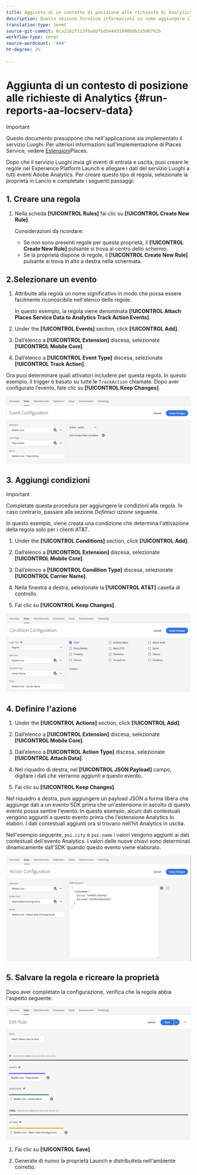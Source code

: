 ```yaml
---
title: Aggiunta di un contesto di posizione alle richieste di Analytics
description: Questa sezione fornisce informazioni su come aggiungere il contesto della posizione alle richieste di Analytics.
translation-type: tm+mt
source-git-commit: 0ca2162f113fba6bfbd54443109068b1a506762b
workflow-type: tm+mt
source-wordcount: '444'
ht-degree: 2%

---
```



# Aggiunta di un contesto di posizione alle richieste di Analytics {#run-reports-aa-locserv-data}

>[!IMPORTANT]
>
>Questo documento presuppone che nell&#39;applicazione sia implementato il servizio Luoghi. Per ulteriori informazioni sull&#39;implementazione di Places Service, vedere [Estensioni](/help/places-ext-aep-sdks/places-extension/places-extension.md)Places.

Dopo che il servizio Luoghi invia gli eventi di entrata e uscita, puoi creare le regole nel Experience Platform Launch e allegare i dati del servizio Luoghi a tutti  eventi Adobe Analytics. Per creare questo tipo di regola, selezionate la proprietà in Lancio e completate i seguenti passaggi:

## 1. Creare una regola

1. Nella scheda **[!UICONTROL Rules]** fai clic su **[!UICONTROL Create New Rule]**.

   Considerazioni da ricordare:
   * Se non sono presenti regole per questa proprietà, il **[!UICONTROL Create New Rule]** pulsante si trova al centro dello schermo.
   * Se la proprietà dispone di regole, il **[!UICONTROL Create New Rule]** pulsante si trova in alto a destra nella schermata.

## 2.Selezionare un evento

1. Attribuite alla regola un nome significativo in modo che possa essere facilmente riconoscibile nell&#39;elenco delle regole.

   In questo esempio, la regola viene denominata **[!UICONTROL Attach Places Service Data to Analytics Track Action Events]**.

1. Under the **[!UICONTROL Events]** section, click **[!UICONTROL Add]**.

1. Dall’elenco a **[!UICONTROL Extension]** discesa, selezionate **[!UICONTROL Mobile Core]**.

1. Dall’elenco a **[!UICONTROL Event Type]** discesa, selezionate **[!UICONTROL Track Action]**.

Ora puoi determinare quali attivatori includere per questa regola. In questo esempio, il trigger è basato su tutte le `TrackAction` chiamate. Dopo aver configurato l’evento, fate clic su **[!UICONTROL Keep Changes]**.

![&quot;create a event&quot;](/help/assets/ad-setEvent_use-analytics-data.png)


## 3. Aggiungi condizioni

>[!IMPORTANT]
>
>Completate questa procedura per aggiungere le condizioni alla regola. In caso contrario, passare alla sezione *Definisci azione* seguente.

In questo esempio, viene creata una condizione che determina l&#39;attivazione della regola solo per i clienti AT&amp;T.

1. Under the **[!UICONTROL Conditions]** section, click **[!UICONTROL Add]**.

1. Dall’elenco a **[!UICONTROL Extension]** discesa, selezionate **[!UICONTROL Mobile Core]**.

1. Dall’elenco a **[!UICONTROL Condition Type]** discesa, selezionate **[!UICONTROL Carrier Name]**.

1. Nella finestra a destra, selezionate la **[!UICONTROL AT&T]** casella di controllo.

1. Fai clic su **[!UICONTROL Keep Changes]**.

![&quot;create una condizione&quot;](/help/assets/ad-setCondition_use-analytics-data.png)

## 4. Definire l&#39;azione

1. Under the **[!UICONTROL Actions]** section, click **[!UICONTROL Add]**.

1. Dall’elenco a **[!UICONTROL Extension]** discesa, selezionate **[!UICONTROL Mobile Core]**.

1. Dall’elenco a **[!UICONTROL Action Type]** discesa, selezionate **[!UICONTROL Attach Data]**.

1. Nel riquadro di destra, nel **[!UICONTROL JSON Payload]** campo, digitare i dati che verranno aggiunti a questo evento.

1. Fai clic su **[!UICONTROL Keep Changes]**.

Nel riquadro a destra, puoi aggiungere un payload JSON a forma libera che aggiunge dati a un evento SDK prima che un&#39;estensione in ascolto di questo evento possa sentire l&#39;evento. In questo esempio, alcuni dati contestuali vengono aggiunti a questo evento prima che l&#39;estensione Analytics lo elabori. I dati contestuali aggiunti ora si trovano nell&#39;hit Analytics in uscita.

Nell&#39;esempio seguente, `poi.city` e `poi.name` i valori vengono aggiunti ai dati contestuali dell&#39;evento Analytics. I valori delle nuove chiavi sono determinati dinamicamente dall&#39;SDK quando questo evento viene elaborato.

![&quot;create un&#39;azione&quot;](/help/assets/ad-setAction_use-analytics-data.png)

## 5. Salvare la regola e ricreare la proprietà

Dopo aver completato la configurazione, verifica che la regola abbia l&#39;aspetto seguente:

![&quot;la regola è completa.&quot;](/help/assets/ad-ruleComplete_use-analytics-data.png)

1. Fai clic su **[!UICONTROL Save]**.

1. Generate di nuovo la proprietà Launch e distribuitela nell&#39;ambiente corretto.
